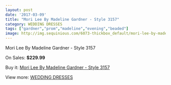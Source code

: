 ```yaml
---
layout: post
date: '2017-03-09'
title: "Mori Lee By Madeline Gardner - Style 3157"
category: WEDDING DRESSES
tags: ["gardner","prom","madeline","evening","beaded"]
image: http://img.sequinious.com/6073-thickbox_default/mori-lee-by-madeline-gardner-style-3157.jpg
---
```

Mori Lee By Madeline Gardner - Style 3157

On Sales: **$229.99**
<a href="https://www.sequinious.com/wedding-dresses/2497-mori-lee-by-madeline-gardner-style-3157.html"><amp-img layout="responsive" width="600" height="600" src="//img.sequinious.com/6073-thickbox_default/mori-lee-by-madeline-gardner-style-3157.jpg" alt="Mori Lee By Madeline Gardner - Style 3157 0" /></a>
<a href="https://www.sequinious.com/wedding-dresses/2497-mori-lee-by-madeline-gardner-style-3157.html"><amp-img layout="responsive" width="600" height="600" src="//img.sequinious.com/6074-thickbox_default/mori-lee-by-madeline-gardner-style-3157.jpg" alt="Mori Lee By Madeline Gardner - Style 3157 1" /></a>
<a href="https://www.sequinious.com/wedding-dresses/2497-mori-lee-by-madeline-gardner-style-3157.html"><amp-img layout="responsive" width="600" height="600" src="//img.sequinious.com/6075-thickbox_default/mori-lee-by-madeline-gardner-style-3157.jpg" alt="Mori Lee By Madeline Gardner - Style 3157 2" /></a>

Buy it: [Mori Lee By Madeline Gardner - Style 3157](https://www.sequinious.com/wedding-dresses/2497-mori-lee-by-madeline-gardner-style-3157.html "Mori Lee By Madeline Gardner - Style 3157")

View more: [WEDDING DRESSES](https://www.sequinious.com/2-wedding-dresses "WEDDING DRESSES")